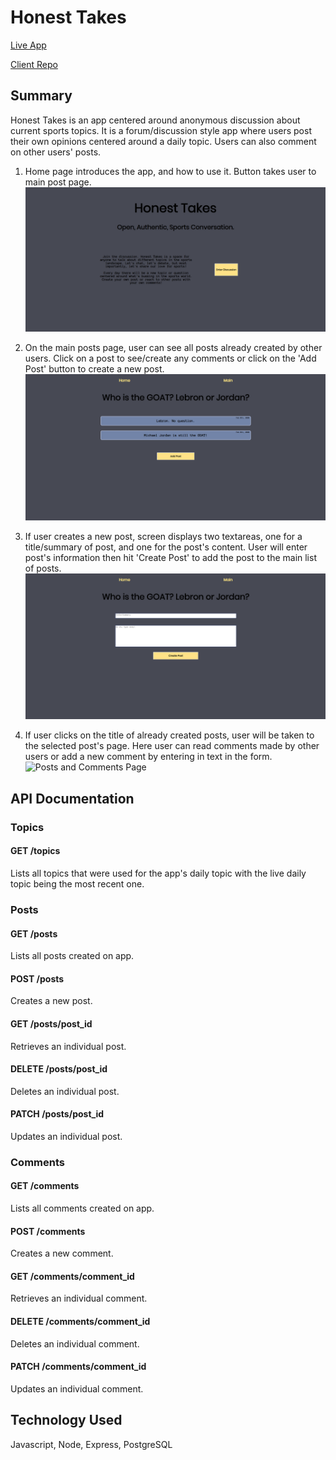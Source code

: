 # Honest Takes

[Live App](https://honest-takes-app.skang28.now.sh/)

[Client Repo](https://github.com/ksalcce/HonestTakesSports-app)

## Summary
Honest Takes is an app centered around anonymous discussion about current sports topics. It is a forum/discussion style app where users post their own opinions centered around a daily topic. Users can also comment on other users' posts.

1. Home page introduces the app, and how to use it. Button takes user to main post page. 
![Home Page](screenshots/HomePage.png)

2. On the main posts page, user can see all posts already created by other users. Click on a post to see/create any comments or click on the 'Add Post' button to create a new post. 
![Posts Page](screenshots/PostsPage.png)

3. If user creates a new post, screen displays two textareas, one for a title/summary of post, and one for the post's content. User will enter post's information then hit 'Create Post' to add the post to the main list of posts. 
![Add Post Page](screenshots/AddPostPage.png)

4. If user clicks on the title of already created posts, user will be taken to the selected post's page. Here user can read comments made by other users or add a new comment by entering in text in the form. 
![Posts and Comments Page](screenshots/PostsandCommentsPage)


## API Documentation

### Topics
#### GET /topics
Lists all topics that were used for the app's daily topic with the live daily topic being the most recent one.

### Posts
#### GET /posts
Lists all posts created on app.

#### POST /posts
Creates a new post.

#### GET /posts/post_id
Retrieves an individual post.

#### DELETE /posts/post_id
Deletes an individual post.

#### PATCH /posts/post_id
Updates an individual post.

### Comments
#### GET /comments
Lists all comments created on app.

#### POST /comments
Creates a new comment.

#### GET /comments/comment_id
Retrieves an individual comment.

#### DELETE /comments/comment_id
Deletes an individual comment.

#### PATCH /comments/comment_id
Updates an individual comment.

## Technology Used
Javascript, Node, Express, PostgreSQL
